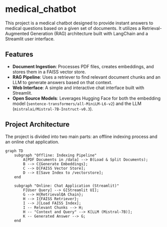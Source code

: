 # medical_chatbot
This project is a medical chatbot designed to provide instant answers to medical questions based on a given set of documents. It utilizes a Retrieval-Augmented Generation (RAG) architecture built with LangChain and a Streamlit user interface.

## Features
- **Document Ingestion**: Processes PDF files, creates embeddings, and stores them in a FAISS vector store.
- **RAG Pipeline**: Uses a retriever to find relevant document chunks and an LLM to generate answers based on that context.
- **Web Interface**: A simple and interactive chat interface built with Streamlit.
- **Open Source Models**: Leverages Hugging Face for both the embedding model (`sentence-transformers/all-MiniLM-L6-v2`) and the LLM (`mistralai/Mistral-7B-Instruct-v0.3`).

## Project Architecture
The project is divided into two main parts: an offline indexing process and an online chat application.

```mermaid
graph TD
    subgraph "Offline: Indexing Pipeline"
        A[PDF Documents in /data] --> B(Load & Split Documents);
        B --> C{Generate Embeddings};
        C --> D[FAISS Vector Store];
        D --> E[Save Index to /vectorstore];
    end

    subgraph "Online: Chat Application (Streamlit)"
        F[User Query] --> G[Streamlit UI];
        G --> H{RetrievalQA Chain};
        H --> I{FAISS Retriever};
        I --> J[Load FAISS Index];
        I -- Relevant Chunks --> H;
        H -- "Context and Query" --> K[LLM (Mistral-7B)];
        K -- Generated Answer --> G;
    end
```
